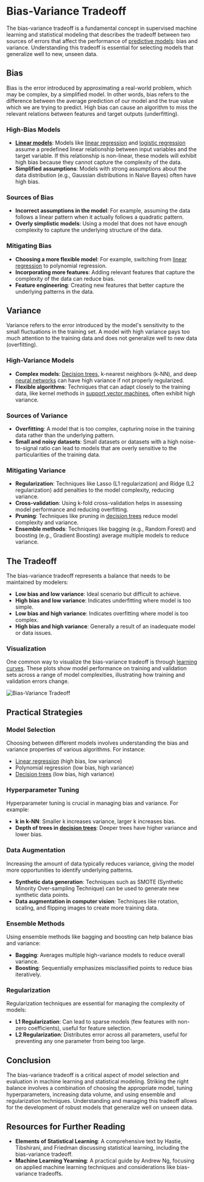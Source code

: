 # Bias-Variance Tradeoff

The bias-variance tradeoff is a fundamental concept in supervised machine learning and statistical modeling that describes the tradeoff between two sources of errors that affect the performance of [predictive models](../p/predictive_models_in_trading.md): bias and variance. Understanding this tradeoff is essential for selecting models that generalize well to new, unseen data.

## Bias

Bias is the error introduced by approximating a real-world problem, which may be complex, by a simplified model. In other words, bias refers to the difference between the average prediction of our model and the true value which we are trying to predict. High bias can cause an algorithm to miss the relevant relations between features and target outputs (underfitting). 

### High-Bias Models

- **[Linear models](../l/linear_models_in_trading.md)**: Models like [linear regression](../l/linear_regression.md) and [logistic regression](../l/logistic_regression_in_trading.md) assume a predefined linear relationship between input variables and the target variable. If this relationship is non-linear, these models will exhibit high bias because they cannot capture the complexity of the data.
- **Simplified assumptions**: Models with strong assumptions about the data distribution (e.g., Gaussian distributions in Naive Bayes) often have high bias.

### Sources of Bias

- **Incorrect assumptions in the model**: For example, assuming the data follows a linear pattern when it actually follows a quadratic pattern.
- **Overly simplistic models**: Using a model that does not have enough complexity to capture the underlying structure of the data.

### Mitigating Bias

- **Choosing a more flexible model**: For example, switching from [linear regression](../l/linear_regression.md) to polynomial regression.
- **Incorporating more features**: Adding relevant features that capture the complexity of the data can reduce bias.
- **Feature engineering**: Creating new features that better capture the underlying patterns in the data.

## Variance

Variance refers to the error introduced by the model's sensitivity to the small fluctuations in the training set. A model with high variance pays too much attention to the training data and does not generalize well to new data (overfitting). 

### High-Variance Models

- **Complex models**: [Decision trees](../d/decision_trees.md), k-nearest neighbors (k-NN), and deep [neural networks](../n/neural_networks_in_trading.md) can have high variance if not properly regularized.
- **Flexible algorithms**: Techniques that can adapt closely to the training data, like kernel methods in [support vector machines](../s/support_vector_machines_in_trading.md), often exhibit high variance.

### Sources of Variance

- **Overfitting**: A model that is too complex, capturing noise in the training data rather than the underlying pattern.
- **Small and noisy datasets**: Small datasets or datasets with a high noise-to-signal ratio can lead to models that are overly sensitive to the particularities of the training data.

### Mitigating Variance

- **Regularization**: Techniques like Lasso (L1 regularization) and Ridge (L2 regularization) add penalties to the model complexity, reducing variance.
- **Cross-validation**: Using k-fold cross-validation helps in assessing model performance and reducing overfitting.
- **Pruning**: Techniques like pruning in [decision trees](../d/decision_trees.md) reduce model complexity and variance.
- **Ensemble methods**: Techniques like bagging (e.g., Random Forest) and boosting (e.g., Gradient Boosting) average multiple models to reduce variance.

## The Tradeoff

The bias-variance tradeoff represents a balance that needs to be maintained by modelers:

- **Low bias and low variance**: Ideal scenario but difficult to achieve.
- **High bias and low variance**: Indicates underfitting where model is too simple.
- **Low bias and high variance**: Indicates overfitting where model is too complex.
- **High bias and high variance**: Generally a result of an inadequate model or data issues.

### Visualization

One common way to visualize the bias-variance tradeoff is through [learning curves](../l/learning_curves_in_trading.md). These plots show model performance on training and validation sets across a range of model complexities, illustrating how training and validation errors change.

![Bias-Variance Tradeoff](https://miro.medium.com/max/1400/1*yDnW5gQlyFQDaHdJibEp1w.png)

## Practical Strategies

### Model Selection

Choosing between different models involves understanding the bias and variance properties of various algorithms. For instance:

- [Linear regression](../l/linear_regression.md) (high bias, low variance)
- Polynomial regression (low bias, high variance)
- [Decision trees](../d/decision_trees.md) (low bias, high variance)

### Hyperparameter Tuning

Hyperparameter tuning is crucial in managing bias and variance. For example:

- **k in k-NN**: Smaller k increases variance, larger k increases bias.
- **Depth of trees in [decision trees](../d/decision_trees.md)**: Deeper trees have higher variance and lower bias.

### Data Augmentation

Increasing the amount of data typically reduces variance, giving the model more opportunities to identify underlying patterns.

- **Synthetic data generation**: Techniques such as SMOTE (Synthetic Minority Over-sampling Technique) can be used to generate new synthetic data points.
- **Data augmentation in computer vision**: Techniques like rotation, scaling, and flipping images to create more training data.

### Ensemble Methods

Using ensemble methods like bagging and boosting can help balance bias and variance:

- **Bagging**: Averages multiple high-variance models to reduce overall variance.
- **Boosting**: Sequentially emphasizes misclassified points to reduce bias iteratively.

### Regularization

Regularization techniques are essential for managing the complexity of models:

- **L1 Regularization**: Can lead to sparse models (few features with non-zero coefficients), useful for feature selection.
- **L2 Regularization**: Distributes error across all parameters, useful for preventing any one parameter from being too large.

## Conclusion

The bias-variance tradeoff is a critical aspect of model selection and evaluation in machine learning and statistical modeling. Striking the right balance involves a combination of choosing the appropriate model, tuning hyperparameters, increasing data volume, and using ensemble and regularization techniques. Understanding and managing this tradeoff allows for the development of robust models that generalize well on unseen data.

## Resources for Further Reading

- **Elements of Statistical Learning**: A comprehensive text by Hastie, Tibshirani, and Friedman discussing statistical learning, including the bias-variance tradeoff.
- **Machine Learning Yearning**: A practical guide by Andrew Ng, focusing on applied machine learning techniques and considerations like bias-variance tradeoffs.